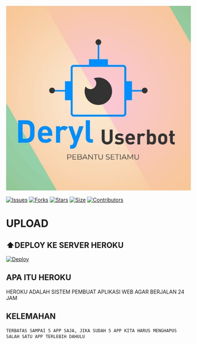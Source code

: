 [![Logo](logo.jpg)](ttps://github.com/deryluserbotofficial/userbot)

[![Issues](https://img.shields.io/github/issues/deryluserbotofficial/userbot?style=for-the-badge&color=green)](https://github.com/deryluserbotofficial/userbot/issues)
[![Forks](https://img.shields.io/github/forks/deryluserbotofficial/userbot?style=for-the-badge&color=green)](https://github.com/deryluserbotofficial/userbot/fork)
[![Stars](https://img.shields.io/github/stars/deryluserbotofficial/userbot?style=for-the-badge&color=green)](https://github.com/deryluserbotofficial/userbot/)
[![Size](https://img.shields.io/github/repo-size/deryluserbotofficial/userbot?style=for-the-badge&color=green)](https://github.com/deryluserbotofficial/userbot/)
[![Contributors](https://img.shields.io/github/contributors/deryluserbotofficial/userbot?style=for-the-badge&color=green)](https://github.com/deryluserbotofficial/userbot)


# UPLOAD

## ⬆️DEPLOY KE SERVER HEROKU

[![Deploy](https://www.herokucdn.com/deploy/button.svg)](https://zee.gl/yuTbJ1)


## APA ITU HEROKU
HEROKU ADALAH SISTEM PEMBUAT APLIKASI WEB AGAR BERJALAN
24 JAM
## KELEMAHAN
```
TERBATAS SAMPAI 5 APP SAJA, JIKA SUDAH 5 APP KITA HARUS MENGHAPUS SALAH SATU APP TERLEBIH DAHULU
```
